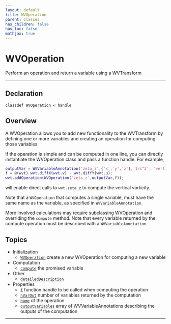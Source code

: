```yaml
---
layout: default
title: WVOperation
parent: Classes
has_children: false
has_toc: false
mathjax: true
---
```


#  WVOperation

Perform an operation and return a variable using a WVTransform


---

## Declaration

<div class="language-matlab highlighter-rouge"><div class="highlight"><pre class="highlight"><code>classdef WVOperation < handle</code></pre></div></div>

## Overview
  
  A WVOperation allows you to add new functionality to the WVTransform by
  defining one or more variables and creating an operation for computing
  those variables.
  
  If the operation is simple and can be computed in one line, you can
  directly instantiate the WVOperation class and pass a function handle.
  For example,
  
  ```matlab
  outputVar = WVVariableAnnotation('zeta_z',{'x','y','z'},'1/s^2', 'vertical component of relative vorticity');
  f = @(wvt) wvt.diffX(wvt.v) - wvt.diffY(wvt.u);
  wvt.addOperation(WVOperation('zeta_z',outputVar,f));
  ```
  
  will enable direct calls to `wvt.zeta_z` to compute the vertical
  vorticity.
  
  Note that a `WVOperation` that computes a single variable, must have the
  same name as the variable, as specified in `WVVariableAnnotation`.
 
  More involved calculations may require subclassing WVOperation and
  overriding the `compute` method. Note that every variable returned by the
  compute operation must be described with a `WVVariableAnnotation`.
  
  


## Topics
+ Initialization
  + [`WVOperation`](/classes/wvoperation/wvoperation.html) create a new WVOperation for computing a new variable
+ Computation
  + [`compute`](/classes/wvoperation/compute.html) the promised variable
+ Other
  + [`detailedDescription`](/classes/wvoperation/detaileddescription.html) 
+ Properties
  + [`f`](/classes/wvoperation/f.html) function handle to be called when computing the operation
  + [`nVarOut`](/classes/wvoperation/nvarout.html) number of variables returned by the computation
  + [`name`](/classes/wvoperation/name.html) of the operation
  + [`outputVariables`](/classes/wvoperation/outputvariables.html) array of WVVariableAnnotations describing the outputs of the computation


---